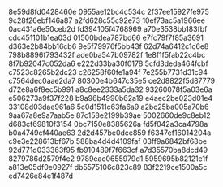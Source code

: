 8e59d8fd0428460e
0955ae12bc4c534c
2f37ee15927fe975
9c28f26ebf146a87
a2fd628c55c92e73
10ef73ac5a1966ee
0ac431a6e50ceb2d
fd394105f4768969
a70e3538bb183fbf
cdc451101b1ea03d
01500bdea787bd66
e7fc79f7f85a3691
d363e2b84bb16cb6
9e5f79976f5bb43f
62d74a6412c1c6e8
798b8896f793432f
ade0ba547b09782f
1e8f1f5fab22c4bc
8f7b92047c052da6
e222d33ba30f0178
5cfd3deda464fcbf
c7523c8265b2dc23
c26258f60fe1a94f
7e255b7731d31c94
c7564dec0aae2da7
80300e4b647c35e5
ce2d8822f5d87779
d72e8a6f8ec5b991
a8c8ee2333a5da32
93260078f5a03e6a
e506273a9f37f228
b9a96b4990b62a19
e4aec2be023d01e4
33108d03dae961a6
5c0d1511c63fa6a9
a2bc25ba005a70b6
9aa67a8e9a7aab5e
87c158e2199b39ae
5002660de9c8eb12
d683cf69810f3154
0bc7150e8385626a
fd5f042a3ca4798a
b0a4749cf440ae63
2d2d457be0dce859
f6347ef16014204a
c9e3e228613bf67b
588ba4d4d4109faf
03ff9a6842bf68be
92d771d033363f95
fb910489f7f663cf
a7d35570ba8dcd49
8279786d2579f4e2
9789eac0655979d1
5959695b82121e1f
a813e05df0e0927f
db5575106c823c89
83f2219ce1500a5c
ed7426e84e1f487d
